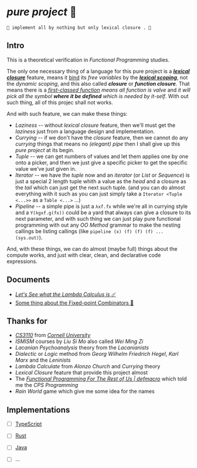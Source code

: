 # *pure project* 🧫

~~~
🧫 implement all by nothing but only lexical closure . 🧬
~~~

## Intro

This is a theoretical verification in *Functional Programming* studies.

The only one necessary thing of a language for this pure project is a *[**lexical closure**](https://en.wikipedia.org/wiki/Closure_(computer_programming)#Lexical_environment)* feature, means it [bind](https://en.wikipedia.org/wiki/Name_binding) its *free variables* by the **[*lexical scoping*](https://en.wikipedia.org/wiki/Scope_(computer_science)#Lexical_scope)**, not the *dynamic scoping*, and this also called ***closure*** or ***function closure***. That means there is a *[first-classed function](https://en.wikipedia.org/wiki/First-class_function) means all function is valve* and *it will pick all the symbol **where it be defined** which is needed by it-self*. With out such thing, all of this projec shall not works.

And with such feature, we can make these things: 

- *Laziness* -- without *lexical closure* feature, then we'll must get the *laziness* just from a language design and implementation.
- *Currying* -- if we don't have the *closure* feature, then we cannot do any *currying* things that means no *(elegant) pipe* then I shall give up this *pure project* at its begin.
- *Tuple* -- we can get numbers of values and let them applies one by one onto a picker, and then we just give a specific picker to get the specific value we've just given in.
- *Iterator* -- we have the *tuple* now and an *iterator* (or *List* or *Sequence*) is just a special 2 length tuple whith a value as the *head* and a closure as the *tail* which can just get the next such tuple. (and you can do almost everything with it such as you can just simply take a `Iterator <Tuple <...>>` as a `Table <...>` ...)
- *Pipeline* -- a simple pipe is just a `λxf.fx` while we're all in currying style and a `Y(λgxf.g(fx))` could be a yard that always can give a closure to its next parameter, and with such thing we can just play pure functional programming with out any *OO Method* grammar to make the nesting callings be listing callings (like `pipeline (x) (f) (f) (f) ... (sys.out)`).

And, with these things, we can do almost (maybe full) things about the compute works, and just with clear, clean, and declarative code expressions.

## Documents

- [*Let's See what the Lambda Calculus is ☄️*](./.docs/lambda-calculus-101)
- [Some thing about the Fixed-point Combinators 🦠](./.docs/fixed-point-things)


## Thanks for

- [*CS3110*](https://cs3110.github.io/textbook/chapters/hop/higher_order.html?highlight=pipe) from [*Cornell University*](https://www.cs.cornell.edu/courses/cs3110/)
- *ISMISM* courses by *Liu Si Mo* also called *Wei Ming Zi*
- *Lacanian Psychoanalysis* theory from the *Lacanianists*
- *Dialectic* or *Logic* method from *Georg Wilhelm Friedrich Hegel*, *Karl Marx* and the *Leninists*
- *Lambda Calculate* from *Alonzo Church* and *Currying* theory
- *Lexical Closure* feature that provide this project almost
- The [*Functional Programming For The Rest of Us | defmacro*](https://www.defmacro.org/2006/06/19/fp.html) which told me the *CPS Programming*
- *Rain World* game which give me some idea for the names


## Implementations

- [ ] [TypeScript](./pure.ts)
- [ ] [Rust](./pure.rs)
- [ ] [Java](./pure.java)
- [ ] ...

